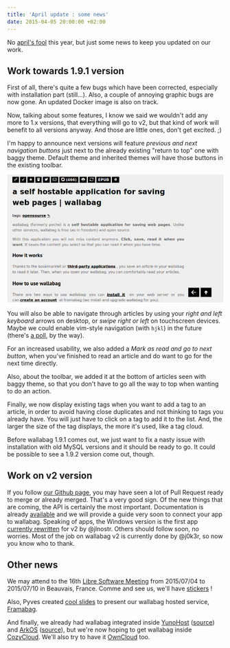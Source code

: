 ```yaml
---
title: 'April update : some news'
date: 2015-04-05 20:00:00 +02:00
---
```


No [april's fool](https://www.wallabag.org/blog/2014/04/01/wallabag-integrates-facebook) this year, but just some news to keep you updated on our work.

## Work towards 1.9.1 version

First of all, there's quite a few bugs which have been corrected, especially with installation part (still...). Also, a couple of annoying graphic bugs are now gone. An updated Docker image is also on track.

Now, talking about some features, I know we said we wouldn't add any more to 1.x versions, that everything will go to v2, but that kind of work will benefit to all versions anyway. And those are little ones, don't get excited. ;)

I'm happy to announce next versions will feature *previous and next navigation buttons* just next to the already existing "return to top" one with baggy theme. Default theme and inherited themes will have those buttons in the existing toolbar.

![buttons](wallabag_navigate_arrows.png)

You will also be able to navigate through articles by using your *right and left keyboard* arrows on desktop, or *swipe right or left* on touchscreen devices. Maybe we could enable vim-style navigation (with `hjkl`) in the future (there's [a poll](https://framadate.org/u6k7qlcmwvdr8df6), by the way).

For an increased usability, we also added a *Mark as read and go to next button*, when you've finished to read an article and do want to go for the next time directly.

Also, about the toolbar, we added it at the bottom of articles seen with baggy theme, so that you don't have to go all the way to top when wanting to do an action.

Finally, we now display existing tags when you want to add a tag to an article, in order to avoid having close duplicates and not thinking to tags you already have. You will just have to click on a tag to add it to the list. And, the larger the size of the tag displays, the more it's used, like a tag cloud.

Before wallabag 1.9.1 comes out, we just want to fix a nasty issue with installation with old MySQL versions and it should be ready to go. It could be possible to see a 1.9.2 version come out, though.

## Work on v2 version
If you follow [our Github page](https://github.com/wallabag/wallabag/), you may have seen a lot of Pull Request ready to merge or already merged. That's a very good sign. Of the new things that are coming, the API is certainly the most important. Documentation is already [available](http://v2.wallabag.org/api/doc/) and we will provide a guide very soon to connect your app to wallabag.
Speaking of apps, the Windows version is the first app [currently rewritten](https://github.com/wallabag/windows-app/commits/v2) for v2 by @jlnostr. Others should follow soon, no worries.
Most of the job on wallabag v2 is currently done by @j0k3r, so now you know who to thank.

## Other news
We may attend to the 16th [Libre Software Meeting](https://2015.rmll.info/?lang=en) from 2015/07/04 to 2015/07/10 in Beauvais, France. Comme and see us, we'll have [stickers](https://twitter.com/TcitWorld/status/544127704489275392/photo/1) !

Also, Pyves created [cool slides](https://framabag.org/cquoi/#/) to present our wallabag hosted service, [Framabag](https://framabag.org/).

And finally, we already had wallabag integrated inside [YunoHost](https://yunohost.org) ([source](https://github.com/abeudin/wallabag_ynh)) and [ArkOS](http://arkos.io/) ([source](https://github.com/cznweb/arkos-applications/tree/master/wallabag)), but we're now hoping to get wallabag inside [CozyCloud](http://cozy.io). We'll also try to have it [OwnCloud](https://owncloud.org/) too.
